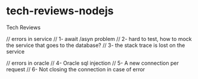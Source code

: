 # tech-reviews-nodejs

Tech Reviews

// errors in service
// 1- await /asyn problem
// 2- hard to test, how to mock the service that goes to the database?
// 3- the stack trace is lost on the service

// errors in oracle
// 4- Oracle sql injection
// 5- A new connection per request
// 6- Not closing the connection in case of error
